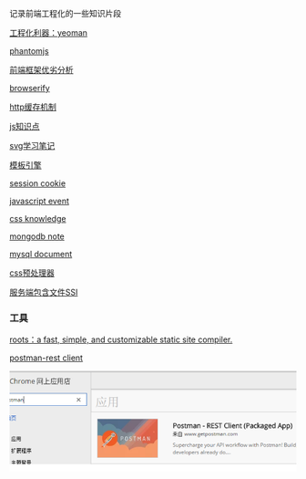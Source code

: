 记录前端工程化的一些知识片段

[工程化利器：yeoman](https://github.com/shirlyLoveU/gitCommandCollection)

[phantomjs](./phantom.md)

[前端框架优劣分析](./mvvm.md)

[browserify](./browserify.md)

[http缓存机制](./httpCache.md)

[js知识点](./jsknowledge.md)

[svg学习笔记](./svg.md)

[模板引擎](./template.md)

[session cookie](./cookie.md)

[javascript event](./event.md)

[css knowledge](./css.md)

[mongodb note](./mongodb.md)

[mysql document](./mysql.md)

[css预处理器](./preProcessCss.md)

[服务端包含文件SSI](./SSI(server_side_include).md)

### 工具
[roots：a fast, simple, and customizable static site compiler.](http://roots.cx/articles/getting-started)

[postman-rest client](https://chrome.google.com/webstore/search/postman?hl=zh-CN)

![postman](./images/postman.png)

